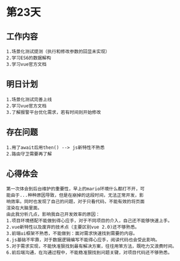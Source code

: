 # 第23天

## 工作内容

    1.场景化测试提测（执行和修改参数的回显未实现）
    2.学习ES6的数据解构
    3.学习vue官方文档

## 明日计划

    1.场景化测试完善上线
    2.学习vue官方文档
    3.了解报警平台优化需求，若有时间则开始修改

## 存在问题

    1.用了await后用then() --> js新特性不熟悉
    2.路由守卫需要再了解

## 心得体会

    第一次体会到后台维护的重要性，早上的mario环境什么都打不开，可
    能由于...种种原因导致，但是在崩掉的这段时间，无法正常开发，影
    响效率。同时也发现了自己的问题，对于只看代码，不能有效的将页面
    渲染在大脑里面。
    由此我分析几点，影响我自己开发效率的原因：
    1.项目环境搭配不能做到得心应手，对于不同项目的介入，自己还不能够快速上手。
    2.vue新特性以及废弃的技术点（主要区别vue 2.0)还不够熟悉。
    3.前端ui框架不熟悉，不能做到：面对需求快速找到需要的内容。
    4.js基础不牢靠，对于数据逻辑编写不能得心应手，阅读代码也会受此影响。
    5.对于需求实现，不能快准狠找到最有解决方案，往往用笨方法，既吃力又浪费时间。
    6.前后端沟通，在沟通过程中，不能稳准狠找到问题关键，对项目代码还不够熟悉。
